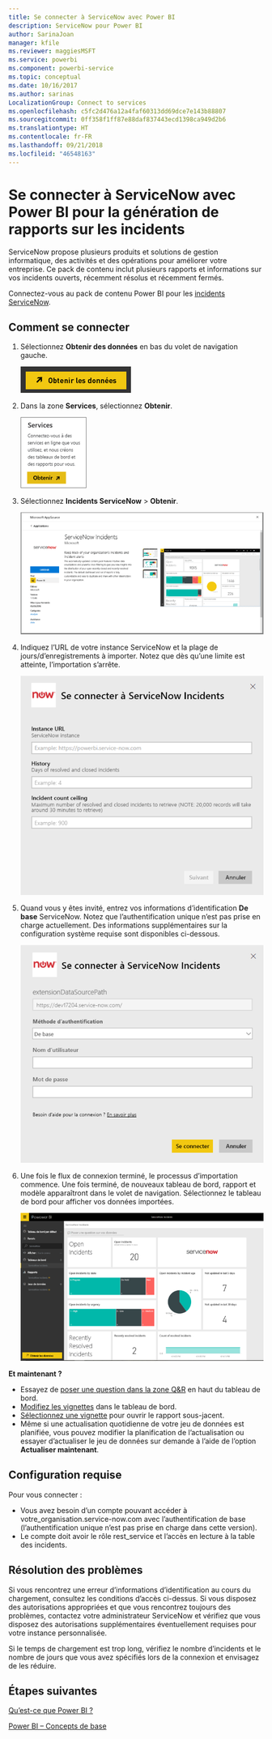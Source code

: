 ```yaml
---
title: Se connecter à ServiceNow avec Power BI
description: ServiceNow pour Power BI
author: SarinaJoan
manager: kfile
ms.reviewer: maggiesMSFT
ms.service: powerbi
ms.component: powerbi-service
ms.topic: conceptual
ms.date: 10/16/2017
ms.author: sarinas
LocalizationGroup: Connect to services
ms.openlocfilehash: c5fc2d476a12a4faf60313dd69dce7e143b88807
ms.sourcegitcommit: 0ff358f1ff87e88daf837443ecd1398ca949d2b6
ms.translationtype: HT
ms.contentlocale: fr-FR
ms.lasthandoff: 09/21/2018
ms.locfileid: "46548163"
---
```

# <a name="connect-to-servicenow-with-power-bi-for-incident-reporting"></a>Se connecter à ServiceNow avec Power BI pour la génération de rapports sur les incidents
ServiceNow propose plusieurs produits et solutions de gestion informatique, des activités et des opérations pour améliorer votre entreprise. Ce pack de contenu inclut plusieurs rapports et informations sur vos incidents ouverts, récemment résolus et récemment fermés.  

Connectez-vous au pack de contenu Power BI pour les [incidents ServiceNow](https://app.powerbi.com/getdata/services/servicenow).

## <a name="how-to-connect"></a>Comment se connecter
1. Sélectionnez **Obtenir des données** en bas du volet de navigation gauche.
   
   ![](media/service-connect-to-servicenow/pbi_getdata.png) 
2. Dans la zone **Services**, sélectionnez **Obtenir**.
   
   ![](media/service-connect-to-servicenow/pbi_getservices.png) 
3. Sélectionnez **Incidents ServiceNow** \> **Obtenir**.
   
   ![](media/service-connect-to-servicenow/connect.png)
4. Indiquez l’URL de votre instance ServiceNow et la plage de jours/d’enregistrements à importer. Notez que dès qu’une limite est atteinte, l’importation s’arrête.
   
   ![](media/service-connect-to-servicenow/params.png)
5. Quand vous y êtes invité, entrez vos informations d’identification **De base** ServiceNow. Notez que l’authentification unique n’est pas prise en charge actuellement. Des informations supplémentaires sur la configuration système requise sont disponibles ci-dessous.
   
   ![](media/service-connect-to-servicenow/creds.png)
6. Une fois le flux de connexion terminé, le processus d’importation commence. Une fois terminé, de nouveaux tableau de bord, rapport et modèle apparaîtront dans le volet de navigation. Sélectionnez le tableau de bord pour afficher vos données importées.
   
    ![](media/service-connect-to-servicenow/dashboard.png)

**Et maintenant ?**

* Essayez de [poser une question dans la zone Q&R](consumer/end-user-q-and-a.md) en haut du tableau de bord.
* [Modifiez les vignettes](service-dashboard-edit-tile.md) dans le tableau de bord.
* [Sélectionnez une vignette](consumer/end-user-tiles.md) pour ouvrir le rapport sous-jacent.
* Même si une actualisation quotidienne de votre jeu de données est planifiée, vous pouvez modifier la planification de l’actualisation ou essayer d’actualiser le jeu de données sur demande à l’aide de l’option **Actualiser maintenant**.

## <a name="system-requirements"></a>Configuration requise
Pour vous connecter :  

* Vous avez besoin d’un compte pouvant accéder à votre_organisation.service-now.com avec l’authentification de base (l’authentification unique n’est pas prise en charge dans cette version).  
* Le compte doit avoir le rôle rest_service et l’accès en lecture à la table des incidents.  

## <a name="troubleshooting"></a>Résolution des problèmes
Si vous rencontrez une erreur d’informations d’identification au cours du chargement, consultez les conditions d’accès ci-dessus. Si vous disposez des autorisations appropriées et que vous rencontrez toujours des problèmes, contactez votre administrateur ServiceNow et vérifiez que vous disposez des autorisations supplémentaires éventuellement requises pour votre instance personnalisée.

Si le temps de chargement est trop long, vérifiez le nombre d’incidents et le nombre de jours que vous avez spécifiés lors de la connexion et envisagez de les réduire.

## <a name="next-steps"></a>Étapes suivantes
[Qu’est-ce que Power BI ?](power-bi-overview.md)

[Power BI – Concepts de base](consumer/end-user-basic-concepts.md)

